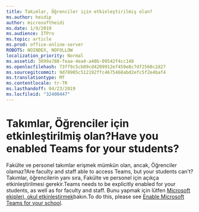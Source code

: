 ```yaml
---
title: Takımlar, Öğrenciler için etkinleştirilmiş olan?
ms.author: heidip
author: microsoftheidi
ms.date: 1/9/2019
ms.audience: ITPro
ms.topic: article
ms.prod: office-online-server
ROBOTS: NOINDEX, NOFOLLOW
localization_priority: Normal
ms.assetid: 3899a788-feaa-4ea4-a40b-09542f4cc148
ms.openlocfilehash: 73ff9c5cb09cd4209912ef459e8c7df2560c2d27
ms.sourcegitcommit: 9d78905c512192ffc4675468abd2efc5f2e4baf4
ms.translationtype: MT
ms.contentlocale: tr-TR
ms.lasthandoff: 04/23/2019
ms.locfileid: "32400447"
---
```

# <a name="have-you-enabled-teams-for-your-students"></a><span data-ttu-id="62b73-102">Takımlar, Öğrenciler için etkinleştirilmiş olan?</span><span class="sxs-lookup"><span data-stu-id="62b73-102">Have you enabled Teams for your students?</span></span>


<span data-ttu-id="62b73-103">Fakülte ve personel takımlar erişmek mümkün olan, ancak, Öğrenciler olamaz?</span><span class="sxs-lookup"><span data-stu-id="62b73-103">Are faculty and staff able to access Teams, but your students can't?</span></span> <span data-ttu-id="62b73-104">Takımlar, öğrencilerin yanı sıra, Fakülte ve personel için açıkça etkinleştirilmesi gerekir.</span><span class="sxs-lookup"><span data-stu-id="62b73-104">Teams needs to be explicitly enabled for your students, as well as for faculty and staff.</span></span> <span data-ttu-id="62b73-105">Bunu yapmak için lütfen [Microsoft ekipleri, okul etkinleştirmek](https://docs.microsoft.com/education/get-started/enable-microsoft-teams)bakın.</span><span class="sxs-lookup"><span data-stu-id="62b73-105">To do this, please see [Enable Microsoft Teams for your school](https://docs.microsoft.com/education/get-started/enable-microsoft-teams).</span></span>
  

